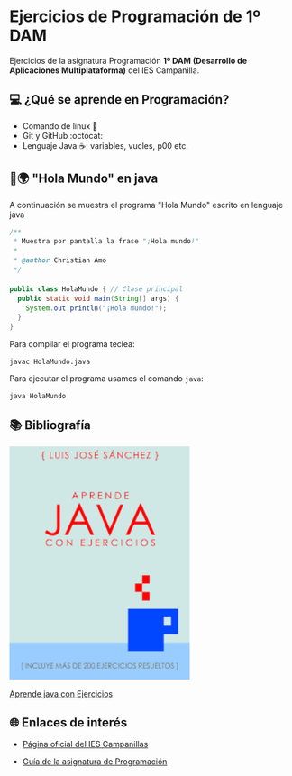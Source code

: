 # Ejercicios de Programación de 1º DAM
Ejercicios de la asignatura Programación **1º DAM (Desarrollo de Aplicaciones Multiplataforma)** del IES Campanilla.

## :computer: ¿Qué se aprende en Programación?

* Comando de linux  :penguin:
* Git y GitHub :octocat:
* Lenguaje Java :coffee:: variables, vucles, p00 etc. 

## :wave::earth_africa: "Hola Mundo" en java

A continuación se muestra el programa "Hola Mundo" escrito en lenguaje java

```java
/**
 * Muestra por pantalla la frase "¡Hola mundo!"
 *
 * @author Christian Amo
 */

public class HolaMundo { // Clase principal
  public static void main(String[] args) {
    System.out.println("¡Hola mundo!");
  }
}
```
Para compilar el programa teclea:

```console
javac HolaMundo.java
```

Para ejecutar el programa usamos el comando `java`:

```console
java HolaMundo
```

## :books: Bibliografía
<img src="Imagen/aprendejava.jpeg" width="320px">

[Aprende java con Ejercicios](https://leanpub.com/aprendejava)

## :globe_with_meridians: Enlaces de interés

* [Página oficial del IES Campanillas](https://iescampanillas.com/)

* [Guía de la asignatura de Programación](https://github.com/luisjosesanchez/programacion)
